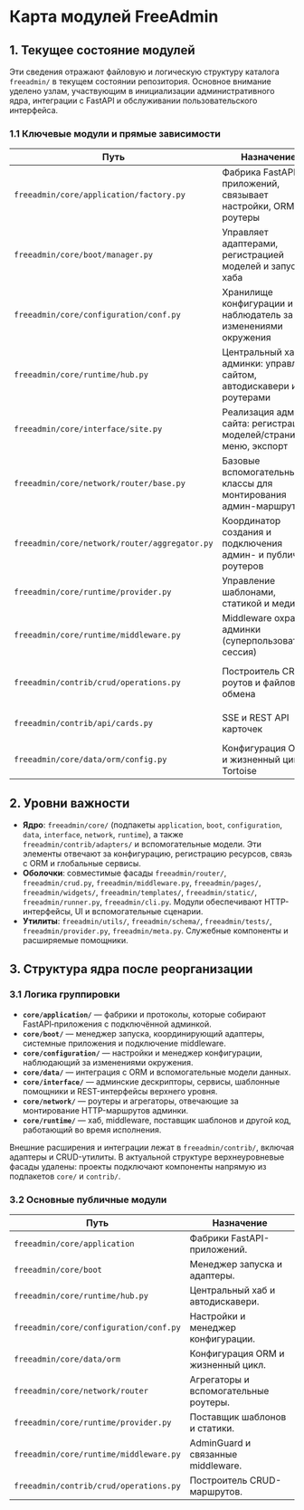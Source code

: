 # Карта модулей FreeAdmin

## 1. Текущее состояние модулей

Эти сведения отражают файловую и логическую структуру каталога `freeadmin/` в текущем состоянии репозитория. Основное внимание уделено узлам, участвующим в инициализации административного ядра, интеграции с FastAPI и обслуживании пользовательского интерфейса.

### 1.1 Ключевые модули и прямые зависимости

| Путь | Назначение | Прямые зависимости первого порядка |
| --- | --- | --- |
| `freeadmin/core/application/factory.py` | Фабрика FastAPI-приложений, связывает настройки, ORM и роутеры | `freeadmin.core.boot.BootManager`, `freeadmin.core.data.orm.ORMConfig/ORMLifecycle`, `freeadmin.core.network.router.AdminRouter`, `freeadmin.core.runtime.hub.admin_site` |
| `freeadmin/core/boot/manager.py` | Управляет адаптерами, регистрацией моделей и запуском хаба | Реестр адаптеров (`freeadmin.contrib.adapters`), системные настройки (`freeadmin.core.configuration.conf`), посредник `freeadmin.core.runtime.middleware.AdminGuardMiddleware`, хаб `freeadmin.core.runtime.hub` |
| `freeadmin/core/configuration/conf.py` | Хранилище конфигурации и наблюдатель за изменениями окружения | `os`, `pathlib`, синхронизация через `threading.RLock` |
| `freeadmin/core/runtime/hub.py` | Центральный хаб админки: управляет сайтом, автодискавери и роутерами | Настройки (`freeadmin.core.configuration.conf`), `freeadmin.core.interface.site.AdminSite`, `freeadmin.core.interface.discovery.DiscoveryService`, `freeadmin.core.network.router.AdminRouter`, `freeadmin.core.boot.admin` |
| `freeadmin/core/interface/site.py` | Реализация админ-сайта: регистрация моделей/страниц, меню, экспорт | Сервисы интерфейса (`freeadmin.core.interface.*`), адаптеры, CRUD, API карточек, поставщик шаблонов, проверки миграций |
| `freeadmin/core/network/router/base.py` | Базовые вспомогательные классы для монтирования админ-маршрутов | `fastapi.FastAPI`, `freeadmin.core.interface.templates.TemplateService`, `freeadmin.core.interface.site.AdminSite` |
| `freeadmin/core/network/router/aggregator.py` | Координатор создания и подключения админ- и публичных роутеров | `freeadmin.core.network.router.base.RouterFoundation`, `fastapi.APIRouter`, `freeadmin.core.interface.site.AdminSite`, `freeadmin.core.interface.templates.TemplateService` |
| `freeadmin/core/runtime/provider.py` | Управление шаблонами, статикой и медиа | `fastapi`, `starlette.staticfiles.StaticFiles`, `freeadmin.core.configuration.conf.FreeAdminSettings`, `freeadmin.core.interface.settings.system_config` |
| `freeadmin/core/runtime/middleware.py` | Middleware охраны админки (суперпользователь, сессия) | `starlette` middleware, `freeadmin.core.configuration.conf`, `freeadmin.core.interface.settings`, `freeadmin.core.boot.admin` |
| `freeadmin/contrib/crud/operations.py` | Построитель CRUD-роутов и файлового обмена | `fastapi`, сервисы `freeadmin.core.interface`, `freeadmin.core.configuration.conf`, `freeadmin.core.interface.settings`, `freeadmin.core.interface.services` |
| `freeadmin/contrib/api/cards.py` | SSE и REST API карточек | `fastapi.APIRouter`, `freeadmin.core.interface.site.AdminSite`, сервисы `freeadmin.core.interface` |
| `freeadmin/core/data/orm/config.py` | Конфигурация ORM и жизненный цикл Tortoise | `tortoise` ORM, реестр адаптеров, классификатор ошибок миграций (`freeadmin.utils.migration_errors`) |

## 2. Уровни важности

- **Ядро**: `freeadmin/core/` (подпакеты `application`, `boot`, `configuration`, `data`, `interface`, `network`, `runtime`), а также `freeadmin/contrib/adapters/` и вспомогательные модели. Эти элементы отвечают за конфигурацию, регистрацию ресурсов, связь с ORM и глобальные сервисы.
- **Оболочки**: совместимые фасады `freeadmin/router/`, `freeadmin/crud.py`, `freeadmin/middleware.py`, `freeadmin/pages/`, `freeadmin/widgets/`, `freeadmin/templates/`, `freeadmin/static/`, `freeadmin/runner.py`, `freeadmin/cli.py`. Модули обеспечивают HTTP-интерфейсы, UI и вспомогательные сценарии.
- **Утилиты**: `freeadmin/utils/`, `freeadmin/schema/`, `freeadmin/tests/`, `freeadmin/provider.py`, `freeadmin/meta.py`. Служебные компоненты и расширяемые помощники.

## 3. Структура ядра после реорганизации

### 3.1 Логика группировки

* **`core/application/`** — фабрики и протоколы, которые собирают FastAPI‑приложения с подключённой админкой.
* **`core/boot/`** — менеджер запуска, координирующий адаптеры, системные приложения и подключение middleware.
* **`core/configuration/`** — настройки и менеджер конфигурации, наблюдающий за изменениями окружения.
* **`core/data/`** — интеграция с ORM и вспомогательные модели данных.
* **`core/interface/`** — админские дескрипторы, сервисы, шаблонные помощники и REST-интерфейсы верхнего уровня.
* **`core/network/`** — роутеры и агрегаторы, отвечающие за монтирование HTTP-маршрутов админки.
* **`core/runtime/`** — хаб, middleware, поставщик шаблонов и другой код, работающий во время исполнения.

Внешние расширения и интеграции лежат в `freeadmin/contrib/`, включая адаптеры и CRUD-утилиты. В актуальной структуре верхнеуровневые фасады удалены: проекты подключают компоненты напрямую из подпакетов `core/` и `contrib/`.

### 3.2 Основные публичные модули

| Путь | Назначение |
| --- | --- |
| `freeadmin/core/application` | Фабрики FastAPI-приложений. |
| `freeadmin/core/boot` | Менеджер запуска и адаптеры. |
| `freeadmin/core/runtime/hub.py` | Центральный хаб и автодискавери. |
| `freeadmin/core/configuration/conf.py` | Настройки и менеджер конфигурации. |
| `freeadmin/core/data/orm` | Конфигурация ORM и жизненный цикл. |
| `freeadmin/core/network/router` | Агрегаторы и вспомогательные роутеры. |
| `freeadmin/core/runtime/provider.py` | Поставщик шаблонов и статики. |
| `freeadmin/core/runtime/middleware.py` | AdminGuard и связанные middleware. |
| `freeadmin/contrib/crud/operations.py` | Построитель CRUD-маршрутов. |
